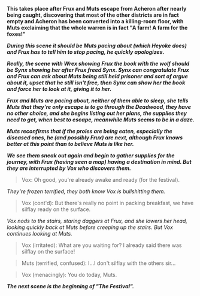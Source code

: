 **This takes place after Frux and Muts escape from Acheron after nearly being caught, discovering that most of the other districts are in fact empty and Acheron has been converted into a killing-room floor, with Muts exclaiming that the whole warren is in fact "A farm! A farm for the foxes!"**

***During this scene it should be Muts pacing about (which Heyoke does) and Frux has to tell him to stop pacing, he quickly apologizes.***

***Really, the scene with Wrex showing Frux the book with the wolf should be Synx showing her after Frux freed Synx.
Synx can congratulate Frux and Frux can ask about Muts being still held prisoner and sort of argue about it, upset that he still isn't free, then Synx can show her the book and force her to look at it, giving it to her.***

***Frux and Muts are pacing about, neither of them able to sleep, she tells Muts that they're only escape is to go through the Deadwood, they have no other choice, and she begins listing out her plans, the supplies they need to get, when best to escape, meanwhile Muts seems to be in a daze.***

***Muts reconfirms that if the proles are being eaten, especially the diseased ones, he (and possibly Frux) are next, although Frux knows better at this point than to believe Muts is like her.***

***We see them sneak out again and begin to gather supplies for the journey, with Frux (having seen a map) having a destination in mind.
But they are interrupted by Vox who discovers them.***

> Vox:
Oh good, you're already awake and ready (for the festival).

*They're frozen terrified, they both know Vox is bullshitting them.*

> Vox (cont'd):
But there's really no point in packing breakfast, we have silflay ready on the surface.

*Vox nods to the stairs, staring daggers at Frux, and she lowers her head, looking quickly back at Muts before creeping up the stairs.
But Vox continues looking at Muts.*

> Vox (irritated):
What are you waiting for?
I already said there was silflay on the surface!

> Muts (terrified, confused):
I...I don't silflay with the others sir...

> Vox (menacingly):
You do today, Muts.

***The next scene is the beginning of "The Festival".***
